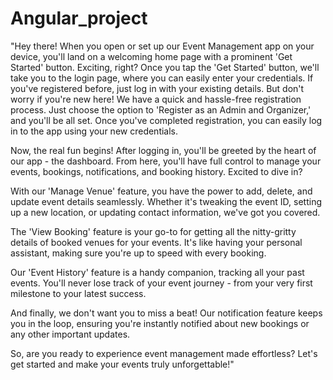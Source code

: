 # Angular_project

"Hey there! When you open or set up our Event Management app on your device, you'll land on a welcoming home page with a prominent 'Get Started' button. Exciting, right?
Once you tap the 'Get Started' button, we'll take you to the login page, where you can easily enter your credentials. If you've registered before, just log in with your existing details. But don't worry if you're new here! We have a quick and hassle-free registration process. Just choose the option to 'Register as an Admin and Organizer,' and you'll be all set. Once you've completed registration, you can easily log in to the app using your new credentials.

Now, the real fun begins! After logging in, you'll be greeted by the heart of our app - the dashboard. From here, you'll have full control to manage your events, bookings, notifications, and booking history. Excited to dive in?

With our 'Manage Venue' feature, you have the power to add, delete, and update event details seamlessly. Whether it's tweaking the event ID, setting up a new location, or updating contact information, we've got you covered.

The 'View Booking' feature is your go-to for getting all the nitty-gritty details of booked venues for your events. It's like having your personal assistant, making sure you're up to speed with every booking.

Our 'Event History' feature is a handy companion, tracking all your past events. You'll never lose track of your event journey - from your very first milestone to your latest success.

And finally, we don't want you to miss a beat! Our notification feature keeps you in the loop, ensuring you're instantly notified about new bookings or any other important updates.

So, are you ready to experience event management made effortless? Let's get started and make your events truly unforgettable!"
